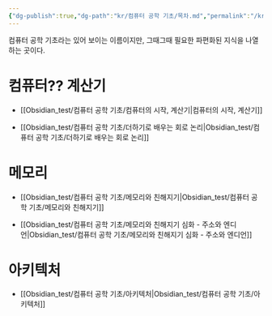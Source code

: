 ```yaml
---
{"dg-publish":true,"dg-path":"kr/컴퓨터 공학 기초/목차.md","permalink":"/kr/컴퓨터 공학 기초/목차/"}
---
```



컴퓨터 공학 기초라는 있어 보이는 이름이지만, 그때그때 필요한 파편화된 지식을 나열하는 곳이다.

# 컴퓨터?? 계산기
- [[Obsidian_test/컴퓨터 공학 기초/컴퓨터의 시작, 계산기\|컴퓨터의 시작, 계산기]]

- [[Obsidian_test/컴퓨터 공학 기초/더하기로 배우는 회로 논리\|Obsidian_test/컴퓨터 공학 기초/더하기로 배우는 회로 논리]]

# 메모리
- [[Obsidian_test/컴퓨터 공학 기초/메모리와 친해지기\|Obsidian_test/컴퓨터 공학 기초/메모리와 친해지기]]


- [[Obsidian_test/컴퓨터 공학 기초/메모리와 친해지기 심화 - 주소와 엔디언\|Obsidian_test/컴퓨터 공학 기초/메모리와 친해지기 심화 - 주소와 엔디언]]


# 아키텍처
- [[Obsidian_test/컴퓨터 공학 기초/아키텍처\|Obsidian_test/컴퓨터 공학 기초/아키텍처]]